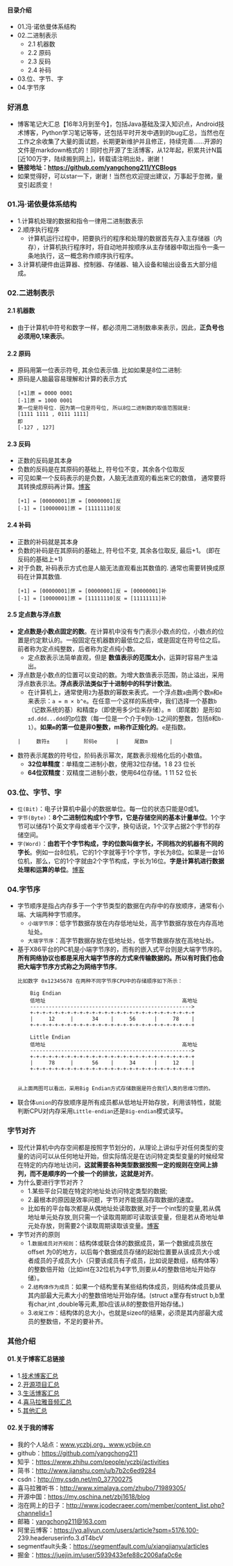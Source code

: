 #### 目录介绍
- 01.冯·诺依曼体系结构
- 02.二进制表示
    - 2.1 机器数
    - 2.2 原码
    - 2.3 反码
    - 2.4 补码
- 03.位、字节、字
- 04.字节序


### 好消息
- 博客笔记大汇总【16年3月到至今】，包括Java基础及深入知识点，Android技术博客，Python学习笔记等等，还包括平时开发中遇到的bug汇总，当然也在工作之余收集了大量的面试题，长期更新维护并且修正，持续完善……开源的文件是markdown格式的！同时也开源了生活博客，从12年起，积累共计N篇[近100万字，陆续搬到网上]，转载请注明出处，谢谢！
- **链接地址：https://github.com/yangchong211/YCBlogs**
- 如果觉得好，可以star一下，谢谢！当然也欢迎提出建议，万事起于忽微，量变引起质变！



### 01.冯·诺依曼体系结构
- 1.计算机处理的数据和指令一律用二进制数表示
- 2.顺序执行程序
    - 计算机运行过程中，把要执行的程序和处理的数据首先存入主存储器（内存），计算机执行程序时，将自动地并按顺序从主存储器中取出指令一条一条地执行，这一概念称作顺序执行程序。
- 3.计算机硬件由运算器、控制器、存储器、输入设备和输出设备五大部分组成。




### 02.二进制表示
#### 2.1 机器数
- 由于计算机中符号和数字一样，都必须用二进制数串来表示，因此，**正负号也必须用0,1来表示**。



#### 2.2 原码
- 原码用第一位表示符号, 其余位表示值. 比如如果是8位二进制:
- 原码是人脑最容易理解和计算的表示方式
    ```
    [+1]原 = 0000 0001
    [-1]原 = 1000 0001
    第一位是符号位. 因为第一位是符号位, 所以8位二进制数的取值范围就是:
    [1111 1111 , 0111 1111]
    即
    [-127 , 127]
    ```



#### 2.3 反码
- 正数的反码是其本身
- 负数的反码是在其原码的基础上, 符号位不变，其余各个位取反
- 可见如果一个反码表示的是负数，人脑无法直观的看出来它的数值， 通常要将其转换成原码再计算。[博客](https://github.com/yangchong211/YCBlogs)
    ```
    [+1] = [00000001]原 = [00000001]反
    [-1] = [10000001]原 = [11111110]反
    ```



#### 2.4 补码
- 正数的补码就是其本身
- 负数的补码是在其原码的基础上, 符号位不变, 其余各位取反, 最后+1。 (即在反码的基础上+1)
- 对于负数, 补码表示方式也是人脑无法直观看出其数值的. 通常也需要转换成原码在计算其数值.
    ```
    [+1] = [00000001]原 = [00000001]反 = [00000001]补
    [-1] = [10000001]原 = [11111110]反 = [11111111]补
    ```


#### 2.5 定点数与浮点数
- **定点数是小数点固定的数**。在计算机中没有专门表示小数点的位，小数点的位置是约定默认的。一般固定在机器数的最低位之后，或是固定在符号位之后。前者称为定点纯整数，后者称为定点纯小数。
    - 定点数表示法简单直观，但是 **数值表示的范围太小**，运算时容易产生溢出。
- 浮点数是小数点的位置可以变动的数。为增大数值表示范围，防止溢出，采用浮点数表示法。**浮点表示法类似于十进制中的科学计数法**。
    - 在计算机上，通常使用`2`为基数的幂数来表式。一个浮点数`a`由两个数`m`和`e`来表示：`a = m × b^e`。在任意一个这样的系统中，我们选择一个基数`b`（记数系统的基）和精度`p`（即使用多少位来存储）。`m` （即尾数）是形如`±d.ddd...ddd`的p位数（每一位是一个介于`0`到`b-1`之间的整数，包括`0`和`b-1`）。**如果`m`的第一位是非0整数，m称作正规化的**。`e`是指数。
    ```
    |     数符±     |     阶码e      |     尾数m       |
    ```
- 数符表示尾数的符号位，阶码表示幂次，尾数表示规格化后的小数值。
    - **32位单精度**：单精度二进制小数，使用32位存储。1 8 23 位长
    - **64位双精度**：双精度二进制小数，使用64位存储。1 11 52 位长



### 03.位、字节、字
- `位(Bit)`：电子计算机中最小的数据单位。每一位的状态只能是0或1。
- `字节(Byte)`：**8个二进制位构成1个字节，它是存储空间的基本计量单位**。1个字节可以储存1个英文字母或者半个汉字，换句话说，1个汉字占据2个字节的存储空间。
- `字(Word)`：**由若干个字节构成，字的位数叫做字长，不同档次的机器有不同的字长**。例如一台8位机，它的1个字就等于1个字节，字长为8位。如果是一台16位机，那么，它的1个字就由2个字节构成，字长为16位。**字是计算机进行数据处理和运算的单位**。[博客](https://github.com/yangchong211/YCBlogs)



### 04.字节序
- 字节顺序是指占内存多于一个字节类型的数据在内存中的存放顺序，通常有小端、大端两种字节顺序。
    - `小端字节序`：低字节数据存放在内存低地址处，高字节数据存放在内存高地址处。
    - `大端字节序`：高字节数据存放在低地址处，低字节数据存放在高地址处。
- 基于X86平台的PC机是小端字节序的，而有的嵌入式平台则是大端字节序的。**所有网络协议也都是采用大端字节序的方式来传输数据的。所以有时我们也会把大端字节序方式称之为网络字节序**。
    ```
    比如数字 0x12345678 在两种不同字节序CPU中的存储顺序如下所示：
    
        Big Endian
        低地址                                            高地址
        ---------------------------------------------------->
        +-+-+-+-+-+-+-+-+-+-+-+-+-+-+-+-+-+-+-+-+-+-+-+-+-+-+
        |     12     |      34    |     56      |     78    |
        +-+-+-+-+-+-+-+-+-+-+-+-+-+-+-+-+-+-+-+-+-+-+-+-+-+-+
    
        Little Endian
        低地址                                            高地址
        ---------------------------------------------------->
        +-+-+-+-+-+-+-+-+-+-+-+-+-+-+-+-+-+-+-+-+-+-+-+-+-+-+
        |     78     |      56    |     34      |     12    |
        +-+-+-+-+-+-+-+-+-+-+-+-+-+-+-+-+-+-+-+-+-+-+-+-+-+-+
    
    
    从上面两图可以看出，采用Big Endian方式存储数据是符合我们人类的思维习惯的。
    ```
- 联合体`union`的存放顺序是所有成员都从低地址开始存放，利用该特性，就能判断CPU对内存采用`Little-endian`还是`Big-endian`模式读写。



### 字节对齐
- 现代计算机中内存空间都是按照字节划分的，从理论上讲似乎对任何类型的变量的访问可以从任何地址开始，但实际情况是在访问特定类型变量的时候经常在特定的内存地址访问，**这就需要各种类型数据按照一定的规则在空间上排列，而不是顺序的一个接一个的排放，这就是对齐**。
- 为什么要进行字节对齐？
    - 1.某些平台只能在特定的地址处访问特定类型的数据;
    - 2.最根本的原因是效率问题，字节对齐能提高存取数据的速度。
    - 比如有的平台每次都是从偶地址处读取数据,对于一个int型的变量,若从偶地址单元处存放,则只需一个读取周期即可读取该变量，但是若从奇地址单元处存放，则需要2个读取周期读取该变量。[博客](https://github.com/yangchong211/YCBlogs)
- 字节对齐的原则
    - 1.`数据成员对齐规则`：结构体或联合体的数据成员，第一个数据成员放在 offset 为0的地方，以后每个数据成员存储的起始位置要从该成员大小或者成员的子成员大小（只要该成员有子成员，比如说是数组，结构体等）的整数倍开始（比如int在32位机为4字节,则要从4的整数倍地址开始存储）。
    - 2.`结构体作为成员`：如果一个结构里有某些结构体成员，则结构体成员要从其内部最大元素大小的整数倍地址开始存储。(struct a里存有struct b,b里有char,int ,double等元素,那b应该从8的整数倍开始存储。)
    - 3.`收尾工作`：结构体的总大小，也就是sizeof的结果，必须是其内部最大成员的整数倍，不足的要补齐。



### 其他介绍
#### 01.关于博客汇总链接
- 1.[技术博客汇总](https://www.jianshu.com/p/614cb839182c)
- 2.[开源项目汇总](https://blog.csdn.net/m0_37700275/article/details/80863574)
- 3.[生活博客汇总](https://blog.csdn.net/m0_37700275/article/details/79832978)
- 4.[喜马拉雅音频汇总](https://www.jianshu.com/p/f665de16d1eb)
- 5.[其他汇总](https://www.jianshu.com/p/53017c3fc75d)



#### 02.关于我的博客
- 我的个人站点：www.yczbj.org，www.ycbjie.cn
- github：https://github.com/yangchong211
- 知乎：https://www.zhihu.com/people/yczbj/activities
- 简书：http://www.jianshu.com/u/b7b2c6ed9284
- csdn：http://my.csdn.net/m0_37700275
- 喜马拉雅听书：http://www.ximalaya.com/zhubo/71989305/
- 开源中国：https://my.oschina.net/zbj1618/blog
- 泡在网上的日子：http://www.jcodecraeer.com/member/content_list.php?channelid=1
- 邮箱：yangchong211@163.com
- 阿里云博客：https://yq.aliyun.com/users/article?spm=5176.100- 239.headeruserinfo.3.dT4bcV
- segmentfault头条：https://segmentfault.com/u/xiangjianyu/articles
- 掘金：https://juejin.im/user/5939433efe88c2006afa0c6e









